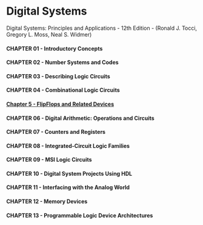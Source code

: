 # Digital Systems

Digital Systems: Principles and Applications - 12th Edition - (Ronald J. Tocci, Gregory L. Moss, Neal S. Widmer)

#### CHAPTER 01 - Introductory Concepts
#### CHAPTER 02 - Number Systems and Codes
#### CHAPTER 03 - Describing Logic Circuits
#### CHAPTER 04 - Combinational Logic Circuits
#### [Chapter 5 - FlipFlops and Related Devices](https://github.com/truong92cdv/Digital-Systems/tree/main/Chapter%205%20-%20FlipFlops%20and%20Related%20Devices)
#### CHAPTER 06 - Digital Arithmetic: Operations and Circuits
#### CHAPTER 07 - Counters and Registers
#### CHAPTER 08 - Integrated-Circuit Logic Families
#### CHAPTER 09 - MSI Logic Circuits
#### CHAPTER 10 - Digital System Projects Using HDL
#### CHAPTER 11 - Interfacing with the Analog World
#### CHAPTER 12 - Memory Devices
#### CHAPTER 13 - Programmable Logic Device Architectures
